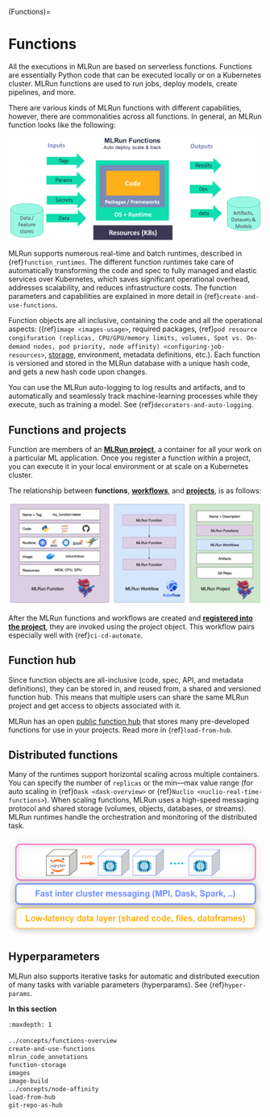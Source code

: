 (Functions)=
# Functions 

All the executions in MLRun are based on serverless functions. Functions are essentially Python code that can be 
executed locally or on a Kubernetes cluster. 
MLRun functions are used to run jobs, deploy models, create pipelines, and more. 

There are various kinds of MLRun functions with different capabilities, however, 
there are commonalities across all functions. In general, an MLRun function looks like the following:

<img src="../_static/images/mlrun-functions.png" alt="mlrun-architecture" width="700"/><br>

MLRun supports numerous real-time and batch runtimes, described in {ref}`function_runtimes`. 
The different function runtimes take care of automatically transforming the code and spec to fully 
managed and elastic services over Kubernetes, which saves significant operational overhead, 
addresses scalability, and reduces infrastructure costs. The function parameters and capabilities 
are explained in more detail in {ref}`create-and-use-functions`.

Function objects are all inclusive, containing the code and all the operational aspects: ({ref}`image <images-usage>`, required packages, 
{ref}`pod resource congifuration (replicas, CPU/GPU/memory limits, volumes, Spot vs. On-demand nodes, pod priority, node affinity) <configuring-job-resources>`, 
[storage](../runtimes/function-storage.html), environment, metadata definitions, etc.). Each function is versioned and stored in the MLRun 
database with a unique hash code, 
and gets a new hash code upon changes.

You can use the MLRun auto-logging to log results and artifacts, and to automatically and seamlessly track machine-learning processes 
while they execute, such as training a model. See {ref}`decorators-and-auto-logging`. 

## Functions and projects
Function are members of an [**MLRun project**](../projects/project.html), a container for all your work on a particular ML application. 
Once you register a function within a project, you can execute it in your local 
environment or at scale on a Kubernetes cluster.

The relationship between **functions**, [**workflows**](../projects/build-run-workflows-pipelines.html), and [**projects**](../projects/project.html), 
is as follows:

![MLRun Function](../_static/images/mlrun_concepts_architecture.png)

After the MLRun functions and workflows are created and [**registered into the project**](../projects/create-project.html), they are invoked 
using the project object. 
This workflow pairs especially well with {ref}`ci-cd-automate`.

## Function hub

Since function objects are all-inclusive (code, spec, API, and metadata definitions), they can be stored in, 
and reused from, a shared and versioned function hub. This means that multiple users can share the same MLRun 
project and get access to objects associated with it.

MLRun has an open [public function hub](https://www.mlrun.org/hub/functions/) that stores many pre-developed functions for
use in your projects. Read more in {ref}`load-from-hub`.

## Distributed functions

Many of the runtimes support horizontal scaling across multiple containers. You can specify the number of `replicas` or the 
min&mdash;max value range (for auto scaling in {ref}`Dask <dask-overview>` or {ref}`Nuclio <nuclio-real-time-functions>`). When scaling functions, MLRun uses a high-speed
messaging protocol and shared storage (volumes, objects, databases, or streams). MLRun runtimes
handle the orchestration and monitoring of the distributed task.

<img src="../_static/images/runtime-scaling.png" alt="runtime-scaling" width="600"/><br>

## Hyperparameters
MLRun also supports iterative tasks for automatic and distributed execution of many tasks with variable 
parameters (hyperparams). See {ref}`hyper-params`.

**In this section**

```{toctree}
:maxdepth: 1

../concepts/functions-overview
create-and-use-functions
mlrun_code_annotations
function-storage
images
image-build
../concepts/node-affinity
load-from-hub
git-repo-as-hub
```
